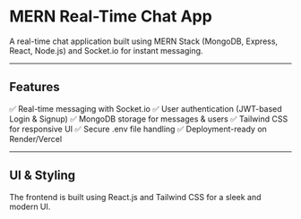 # MERN Real-Time Chat App
A real-time chat application built using MERN Stack (MongoDB, Express, React, Node.js) and Socket.io for instant messaging.

---

## Features
✅ Real-time messaging with Socket.io
✅ User authentication (JWT-based Login & Signup)
✅ MongoDB storage for messages & users
✅ Tailwind CSS for responsive UI
✅ Secure .env file handling
✅ Deployment-ready on Render/Vercel

---

## UI & Styling
The frontend is built using React.js and Tailwind CSS for a sleek and modern UI.